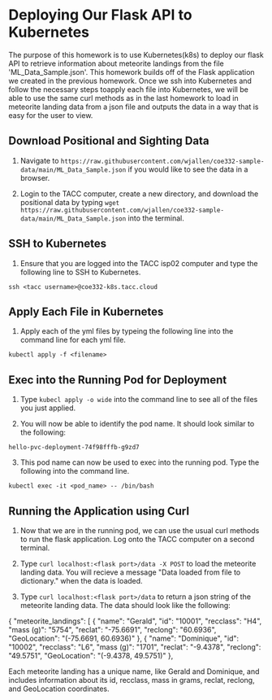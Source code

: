 Deploying Our Flask API to Kubernetes
=====================================
The purpose of this homework is to use Kubernetes(k8s) to deploy our flask API to retrieve information about meteorite landings from the file 'ML_Data_Sample.json'. This homework builds off of the Flask application we created in the previous homework. Once we ssh into Kubernetes and follow the necessary steps toapply each file into Kubernetes, we will be able to use the same curl methods as in the last homework to load in meteorite landing data from a json file and outputs the data in a way that is easy for the user to view.

Download Positional and Sighting Data
-------------------------------------
1. Navigate to `https://raw.githubusercontent.com/wjallen/coe332-sample-data/main/ML_Data_Sample.json` if you would like to see the data in a browser.

2. Login to the TACC computer, create a new directory, and download the positional data by typing `wget https://raw.githubusercontent.com/wjallen/coe332-sample-data/main/ML_Data_Sample.json` into the terminal.

SSH to Kubernetes
-----------------
1. Ensure that you are logged into the TACC isp02 computer and type the following line to SSH to Kubernetes.

`ssh <tacc username>@coe332-k8s.tacc.cloud`

Apply Each File in Kubernetes
-----------------------------
1. Apply each of the yml files by typeing the following line into the command line for each yml file.

`kubectl apply -f <filename>`

Exec into the Running Pod for Deployment
----------------------------------------
1. Type `kubecl apply -o wide` into the command line to see all of the files you just applied.

2. You will now be able to identify the pod name. It should look similar to the following:

`hello-pvc-deployment-74f98fffb-g9zd7`

3. This pod name can now be used to exec into the running pod. Type the following into the command line.

`kubectl exec -it <pod_name> -- /bin/bash`

Running the Application using Curl
----------------------------------
1. Now that we are in the running pod, we can use the usual curl methods to run the flask application. Log onto the TACC computer on a second terminal.

2. Type `curl localhost:<flask port>/data -X POST` to load the meteorite landing data. You will recieve a message "Data loaded from file to dictionary." when the data is loaded.

3. Type `curl localhost:<flask port>/data` to return a json string of the meteorite landing data. The data should look like the following:

{
  "meteorite_landings": [
    {
      "name": "Gerald",
      "id": "10001",
      "recclass": "H4",
      "mass (g)": "5754",
      "reclat": "-75.6691",
      "reclong": "60.6936",
      "GeoLocation": "(-75.6691, 60.6936)"
    },
    {
      "name": "Dominique",
      "id": "10002",
      "recclass": "L6",
      "mass (g)": "1701",
      "reclat": "-9.4378",
      "reclong": "49.5751",
      "GeoLocation": "(-9.4378, 49.5751)"
    },


Each meteorite landing has a unique name, like Gerald and Dominique, and includes information about its id, recclass, mass in grams, reclat, reclong, and GeoLocation coordinates.
 
